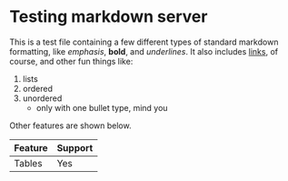 # Testing markdown server

This is a test file containing a few different types of standard markdown
formatting, like *emphasis*, **bold**, and _underlines_. It also includes
[links](#), of course, and other fun things like:

 1. lists
 2. ordered
 3. unordered
    - only with one bullet type, mind you

Other features are shown below.

Feature|Support
-------|-------
Tables | Yes

